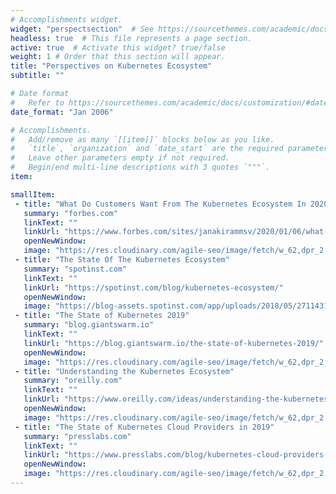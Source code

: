 ```yaml
---
# Accomplishments widget.
widget: "perspectsection"  # See https://sourcethemes.com/academic/docs/page-builder/
headless: true  # This file represents a page section.
active: true  # Activate this widget? true/false
weight: 1 # Order that this section will appear.
title: "Perspectives on Kubernetes Ecosystem"
subtitle: ""

# Date format
#   Refer to https://sourcethemes.com/academic/docs/customization/#date-format
date_format: "Jan 2006"

# Accomplishments.
#   Add/remove as many `[[item]]` blocks below as you like.
#   `title`, `organization` and `date_start` are the required parameters.
#   Leave other parameters empty if not required.
#   Begin/end multi-line descriptions with 3 quotes `"""`.
item:

smallItem: 
 - title: "What Do Customers Want From The Kubernetes Ecosystem In 2020"
   summary: "forbes.com"
   linkText: ""
   linkUrl: "https://www.forbes.com/sites/janakirammsv/2020/01/06/what-do-customers-want-from-the-kubernetes-ecosystem-in-2020/#2227d5ee785d"
   openNewWindow: 
   image: "https://res.cloudinary.com/agile-seo/image/fetch/w_62,dpr_2.0,d_blank_am8gzx.png/https%3A%2F%2Flogo.clearbit.com%2Fforbes.com%3Fsize%3D250" 
 - title: "The State Of The Kubernetes Ecosystem"
   summary: "spotinst.com"
   linkText: ""
   linkUrl: "https://spotinst.com/blog/kubernetes-ecosystem/"
   openNewWindow: 
   image: "https://blog-assets.spotinst.com/app/uploads/2018/05/27114318/Blog-Cover-K8T-ECOSYSTEMldpi-1440x800.jpg"
 - title: "The State of Kubernetes 2019"
   summary: "blog.giantswarm.io"
   linkText: ""
   linkUrl: "https://blog.giantswarm.io/the-state-of-kubernetes-2019/"
   openNewWindow: 
   image: "https://res.cloudinary.com/agile-seo/image/fetch/w_62,dpr_2.0,d_blank_am8gzx.png/https%3A%2F%2Flogo.clearbit.com%2Fblog.giantswarm.io%3Fsize%3D250"
 - title: "Understanding the Kubernetes Ecosystem"
   summary: "oreilly.com"
   linkText: ""
   linkUrl: "https://www.oreilly.com/ideas/understanding-the-kubernetes-ecosystem"
   openNewWindow: 
   image: "https://res.cloudinary.com/agile-seo/image/fetch/w_62,dpr_2.0,d_blank_am8gzx.png/https%3A%2F%2Flogo.clearbit.com%2Foreilly.com%3Fsize%3D250"
 - title: "The State of Kubernetes Cloud Providers in 2019"
   summary: "presslabs.com"
   linkText: ""
   linkUrl: "https://www.presslabs.com/blog/kubernetes-cloud-providers-2019/"
   openNewWindow: 
   image: "https://res.cloudinary.com/agile-seo/image/fetch/w_62,dpr_2.0,d_blank_am8gzx.png/https%3A%2F%2Flogo.clearbit.com%2Fpresslabs.com%3Fsize%3D250"
---
```

